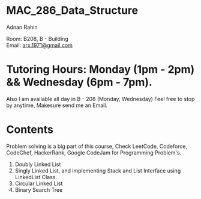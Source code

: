# MAC_286_Data_Structure
Adnan Rahin

Room: B208, B - Building  
Email: arx.1971@gmail.com
# Tutoring Hours: Monday (1pm - 2pm) && Wednesday (6pm - 7pm).

Also I am available all day in B - 208 (Monday, Wednesday) Feel free to stop by anytime, Makesure send me an Email. 

# Contents

Problem solving is a big part of this course, Check LeetCode, Codeforce, CodeChef, HackerRank, Google CodeJam for Programming Problem's.


1. Doubly Linked List
2. Singly Linked List, and implementing Stack and List Interface using LinkedList Class.
3. Circular Linked List
4. Binary Search Tree
